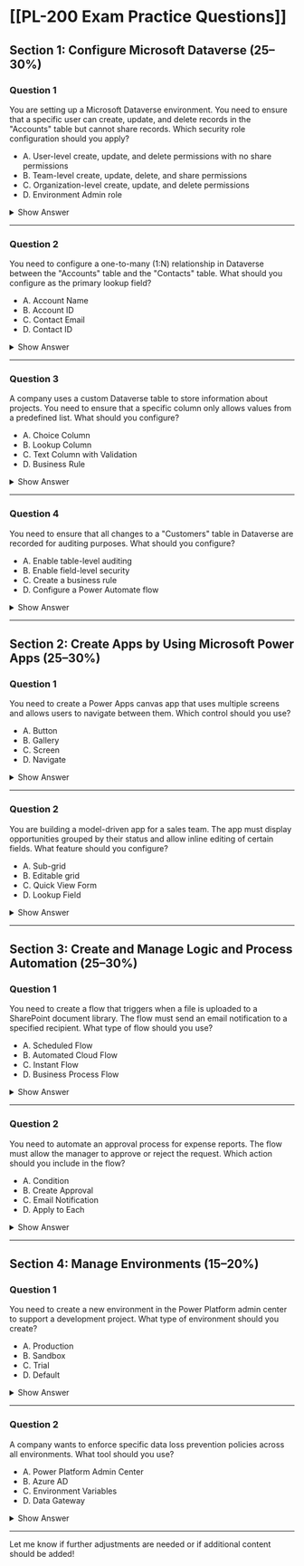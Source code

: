 
# [[PL-200 Exam Practice Questions]]

## Section 1: Configure Microsoft Dataverse (25–30%)

### Question 1
You are setting up a Microsoft Dataverse environment. You need to ensure that a specific user can create, update, and delete records in the "Accounts" table but cannot share records. Which security role configuration should you apply?
- A. User-level create, update, and delete permissions with no share permissions
- B. Team-level create, update, delete, and share permissions
- C. Organization-level create, update, and delete permissions
- D. Environment Admin role

<details>
<summary>Show Answer</summary>
**Correct Answer:** A  
**Explanation:** User-level permissions allow create, update, and delete access without the ability to share records.
</details>

---

### Question 2
You need to configure a one-to-many (1:N) relationship in Dataverse between the "Accounts" table and the "Contacts" table. What should you configure as the primary lookup field?
- A. Account Name
- B. Account ID
- C. Contact Email
- D. Contact ID

<details>
<summary>Show Answer</summary>
**Correct Answer:** B  
**Explanation:** The primary lookup field in a 1:N relationship is typically the unique identifier, such as Account ID.
</details>

---

### Question 3
A company uses a custom Dataverse table to store information about projects. You need to ensure that a specific column only allows values from a predefined list. What should you configure?
- A. Choice Column
- B. Lookup Column
- C. Text Column with Validation
- D. Business Rule

<details>
<summary>Show Answer</summary>
**Correct Answer:** A  
**Explanation:** A choice column restricts input to a predefined list of values.
</details>

---

### Question 4
You need to ensure that all changes to a "Customers" table in Dataverse are recorded for auditing purposes. What should you configure?
- A. Enable table-level auditing
- B. Enable field-level security
- C. Create a business rule
- D. Configure a Power Automate flow

<details>
<summary>Show Answer</summary>
**Correct Answer:** A  
**Explanation:** Table-level auditing captures all changes made to records in the table.
</details>

---

## Section 2: Create Apps by Using Microsoft Power Apps (25–30%)

### Question 1
You need to create a Power Apps canvas app that uses multiple screens and allows users to navigate between them. Which control should you use?
- A. Button
- B. Gallery
- C. Screen
- D. Navigate

<details>
<summary>Show Answer</summary>
**Correct Answer:** D  
**Explanation:** The Navigate function allows transitioning between screens in a canvas app.
</details>

---

### Question 2
You are building a model-driven app for a sales team. The app must display opportunities grouped by their status and allow inline editing of certain fields. What feature should you configure?
- A. Sub-grid
- B. Editable grid
- C. Quick View Form
- D. Lookup Field

<details>
<summary>Show Answer</summary>
**Correct Answer:** B  
**Explanation:** Editable grids allow inline editing and grouping of records based on a specific column.
</details>

---

## Section 3: Create and Manage Logic and Process Automation (25–30%)

### Question 1
You need to create a flow that triggers when a file is uploaded to a SharePoint document library. The flow must send an email notification to a specified recipient. What type of flow should you use?
- A. Scheduled Flow
- B. Automated Cloud Flow
- C. Instant Flow
- D. Business Process Flow

<details>
<summary>Show Answer</summary>
**Correct Answer:** B  
**Explanation:** Automated Cloud Flows are triggered automatically by an event, such as a file upload.
</details>

---

### Question 2
You need to automate an approval process for expense reports. The flow must allow the manager to approve or reject the request. Which action should you include in the flow?
- A. Condition
- B. Create Approval
- C. Email Notification
- D. Apply to Each

<details>
<summary>Show Answer</summary>
**Correct Answer:** B  
**Explanation:** The "Create Approval" action starts the approval process and allows for responses.
</details>

---

## Section 4: Manage Environments (15–20%)

### Question 1
You need to create a new environment in the Power Platform admin center to support a development project. What type of environment should you create?
- A. Production
- B. Sandbox
- C. Trial
- D. Default

<details>
<summary>Show Answer</summary>
**Correct Answer:** B  
**Explanation:** Sandbox environments are used for development and testing without affecting production data.
</details>

---

### Question 2
A company wants to enforce specific data loss prevention policies across all environments. What tool should you use?
- A. Power Platform Admin Center
- B. Azure AD
- C. Environment Variables
- D. Data Gateway

<details>
<summary>Show Answer</summary>
**Correct Answer:** A  
**Explanation:** The Power Platform Admin Center allows you to configure data loss prevention policies at an environment level.
</details>

---

Let me know if further adjustments are needed or if additional content should be added!
```
